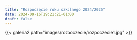 ```yaml
---
title: "Rozpoczęcie roku szkolnego 2024/2025"
date: 2024-09-16T19:21:21+01:00
draft: false
---
```


{{< galeria2 path="images/rozpoczecie/rozpoczecie1.jpg" >}}
